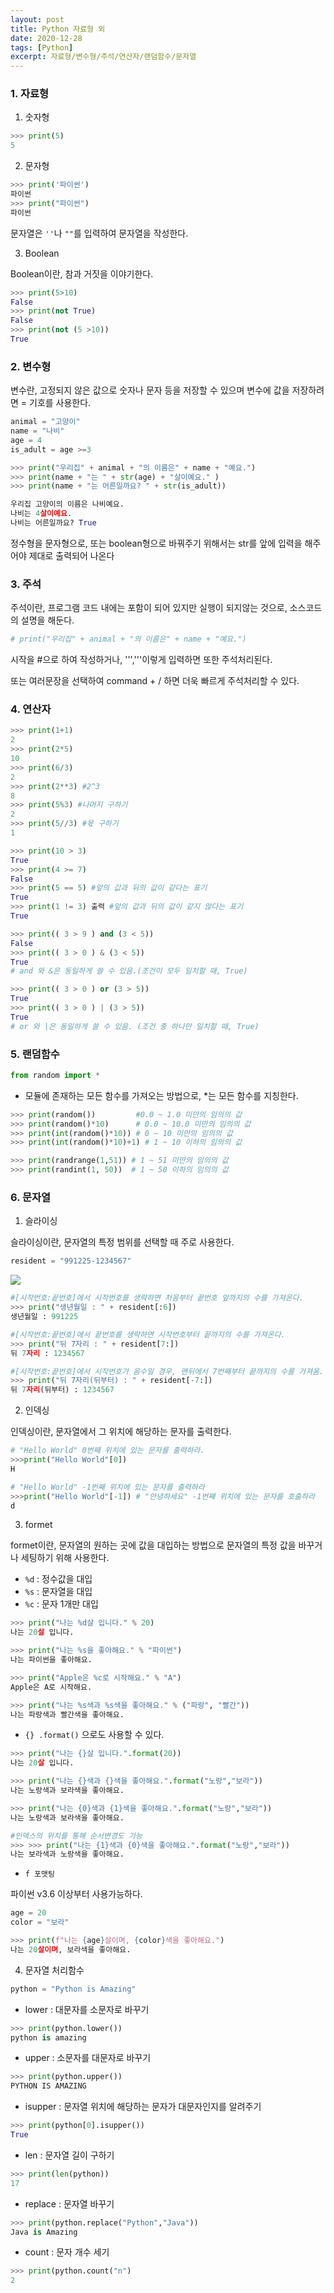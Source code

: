 ```yaml
---
layout: post
title: Python 자료형 외
date: 2020-12-28
tags: [Python]
excerpt: 자료형/변수형/주석/연산자/랜덤함수/문자열
---
```


### 1. 자료형

1. 숫자형

```python
>>> print(5)
5
```

2. 문자형

```python
>>> print('파이썬')
파이썬
>>> print("파이썬")
파이썬
```

문자열은 `''`나 `""`를 입력하여 문자열을 작성한다.

3. Boolean

Boolean이란, 참과 거짓을 이야기한다.

```python
>>> print(5>10)
False
>>> print(not True)
False
>>> print(not (5 >10))
True
```

### 2. 변수형

변수란, 고정되지 않은 값으로 숫자나 문자 등을 저장할 수 있으며 변수에 값을 저장하려면 = 기호를 사용한다.

```python
animal = "고양이"
name = "나비"
age = 4
is_adult = age >=3

>>> print("우리집" + animal + "의 이름은" + name + "예요.")
>>> print(name + "는 " + str(age) + "살이예요." )
>>> print(name + "는 어른일까요? " + str(is_adult))

우리집 고양이의 이름은 나비예요.
나비는 4살이예요.
나비는 어른일까요? True
```

정수형을 문자형으로, 또는 boolean형으로 바꿔주기 위해서는 str를 앞에 입력을 해주어야 제대로 출력되어 나온다

### 3. 주석

주석이란, 프로그램 코드 내에는 포함이 되어 있지만 실행이 되지않는 것으로, 소스코드의 설명을 해둔다.

```python
# print("우리집" + animal + "의 이름은" + name + "예요.")
```

시작을 #으로 하여 작성하거나, ''','''이렇게 입력하면 또한 주석처리된다.

또는 여러문장을 선택하여 command + / 하면 더욱 빠르게 주석처리할 수 있다.

### 4. 연산자

```python
>>> print(1+1)
2
>>> print(2*5)
10
>>> print(6/3)
2
>>> print(2**3) #2^3
8
>>> print(5%3) #나머지 구하기
2
>>> print(5//3) #몫 구하기
1

>>> print(10 > 3)
True
>>> print(4 >= 7)
False
>>> print(5 == 5) #앞의 값과 뒤의 값이 같다는 표기
True
>>> print(1 != 3) 출력 #앞의 값과 뒤의 값이 같지 않다는 표기
True

>>> print(( 3 > 9 ) and (3 < 5))
False
>>> print(( 3 > 0 ) & (3 < 5))
True
# and 와 &은 동일하게 쓸 수 있음.(조건이 모두 일치할 때, True)

>>> print(( 3 > 0 ) or (3 > 5))
True
>>> print(( 3 > 0 ) | (3 > 5))
True
# or 와 |은 동일하게 쓸 수 있음. (조건 중 하나만 일치할 때, True)
```

### 5. 랜덤함수

```python
from random import *
```

- 모듈에 존재하는 모든 함수를 가져오는 방법으로, \*는 모든 함수를 지칭한다.

```python
>>> print(random())         #0.0 ~ 1.0 미만의 임의의 값
>>> print(random()*10)      # 0.0 ~ 10.0 미만의 임의의 값
>>> print(int(random()*10)) # 0 ~ 10 미만의 임의의 값
>>> print(int(random()*10)+1) # 1 ~ 10 이하의 임의의 값

>>> print(randrange(1,51)) # 1 ~ 51 미만의 임의의 값
>>> print(randint(1, 50))  # 1 ~ 50 이하의 임의의 값
```

### 6. 문자열

1. 슬라이싱

슬라이싱이란, 문자열의 특정 범위를 선택할 때 주로 사용한다.

```python
resident = "991225-1234567"
```

![](https://images.velog.io/images/hyehye/post/1e075e23-749e-49cf-a221-51ed292ae7aa/1.png)

```python
#[시작번호:끝번호]에서 시작번호를 생략하면 처음부터 끝번호 앞까지의 수를 가져온다.
>>> print("생년월일 : " + resident[:6])
생년월일 : 991225

#[시작번호:끝번호]에서 끝번호를 생략하면 시작번호부터 끝까지의 수를 가져온다.
>>> print("뒤 7자리 : " + resident[7:])
뒤 7자리 : 1234567

#[시작번호:끝번호]에서 시작번호가 음수일 경우, 맨뒤에서 7번째부터 끝까지의 수를 가져옴.
>>> print("뒤 7자리(뒤부터) : " + resident[-7:])
뒤 7자리(뒤부터) : 1234567
```

2. 인덱싱

인덱싱이란, 문자열에서 그 위치에 해당하는 문자를 출력한다.

```python
# "Hello World" 0번째 위치에 있는 문자를 출력하라.
>>>print("Hello World"[0])
H

# "Hello World" -1번째 위치에 있는 문자를 출력하라
>>>print("Hello World"[-1]) # "안녕하세요" -1번째 위치에 있는 문자를 호출하라
d
```

3. formet

formet이란, 문자열의 원하는 곳에 값을 대입하는 방법으로 문자열의 특정 값을 바꾸거나 세팅하기 위해 사용한다.

- `%d` : 정수값을 대입
- `%s` : 문자열을 대입
- `%c` : 문자 1개만 대입

```python
>>> print("나는 %d살 입니다." % 20)
나는 20살 입니다.

>>> print("나는 %s을 좋아해요." % "파이썬")
나는 파이썬을 좋아해요.

>>> print("Apple은 %c로 시작해요." % "A")
Apple은 A로 시작해요.

>>> print("나는 %s색과 %s색을 좋아해요." % ("파랑", "빨간"))
나는 파랑색과 빨간색을 좋아해요.
```

- `{} .format()` 으로도 사용할 수 있다.

```python
>>> print("나는 {}살 입니다.".format(20))
나는 20살 입니다.

>>> print("나는 {}색과 {}색을 좋아해요.".format("노랑","보라"))
나는 노랑색과 보라색을 좋아해요.

>>> print("나는 {0}색과 {1}색을 좋아해요.".format("노랑","보라"))
나는 노랑색과 보라색을 좋아해요.

#인덱스의 위치를 통해 순서변경도 가능
>>> >>> print("나는 {1}색과 {0}색을 좋아해요.".format("노랑","보라"))
나는 보라색과 노랑색을 좋아해요.
```

- `f 포맷팅`

파이썬 v3.6 이상부터 사용가능하다.

```python
age = 20
color = "보라"

>>> print(f"나는 {age}살이며, {color}색을 좋아해요.")
나는 20살이며, 보라색을 좋아해요.
```

4. 문자열 처리함수

```python
python = "Python is Amazing"
```

- lower : 대문자를 소문자로 바꾸기

```python
>>> print(python.lower())
python is amazing
```

- upper : 소문자를 대문자로 바꾸기

```python
>>> print(python.upper())
PYTHON IS AMAZING
```

- isupper : 문자열 위치에 해당하는 문자가 대문자인지를 알려주기

```python
>>> print(python[0].isupper())
True
```

- len : 문자열 길이 구하기

```python
>>> print(len(python))
17
```

- replace : 문자열 바꾸기

```python
>>> print(python.replace("Python","Java"))
Java is Amazing
```

- count : 문자 개수 세기

```python
>>> print(python.count("n")
2
```
